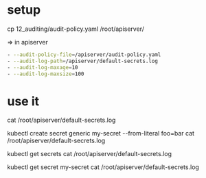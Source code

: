 
# setup

cp 12_auditing/audit-policy.yaml /root/apiserver/

=> in apiserver
```bash
- --audit-policy-file=/apiserver/audit-policy.yaml
- --audit-log-path=/apiserver/default-secrets.log
- --audit-log-maxage=10
- --audit-log-maxsize=100
```

# use it

cat /root/apiserver/default-secrets.log 

kubectl create secret generic my-secret --from-literal foo=bar
cat /root/apiserver/default-secrets.log 

kubectl get secrets
cat /root/apiserver/default-secrets.log 

kubectl get secret my-secret
cat /root/apiserver/default-secrets.log 

